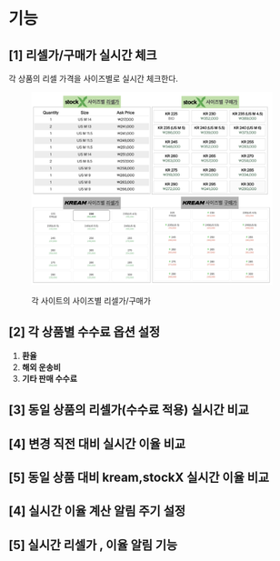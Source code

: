 # 기능

## \[1] 리셀가/구매가 실시간 체크

각 상품의 리셀 가격을 사이즈별로 실시간 체크한다.

<figure><img src="../.gitbook/assets/image (5).png" alt=""><figcaption><p>각 사이트의 사이즈별 리셀가/구매가</p></figcaption></figure>

## \[2] 각 상품별 수수료 옵션 설정

1. **환율**
2. **해외 운송비**
3. **기타 판매 수수료**

## \[3] 동일 상품의 리셀가(수수료 적용) 실시간 비교

## \[4] 변경 직전 대비 실시간 이율 비교

## \[5] 동일 상품 대비 kream,stockX 실시간 이율 비교

## \[4] 실시간 이율 계산 알림 주기 설정

## \[5] 실시간 리셀가 , 이율 알림 기능
